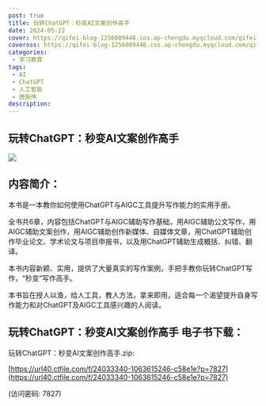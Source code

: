 ```yaml
---
post: true
title: 玩转ChatGPT：秒变AI文案创作高手
date: 2024-05-22
cover: https://qifei-blog-1256009448.cos.ap-chengdu.myqcloud.com/qifei-blog/202404282140309.png
coveross: https://qifei-blog-1256009448.cos.ap-chengdu.myqcloud.com/qifei-blog/202404282140309.png
categories:
 - 学习教育
tags:
 - AI
 - ChatGPT
 - 人工智能
 - 唐振伟
description:  
---
```

## 玩转ChatGPT：秒变AI文案创作高手

<!-- <img src="https://qifei-blog-1256009448.cos.ap-chengdu.myqcloud.com/qifei-blog/202404282140309.png" width="100" height="100" alt="图片名称" align=center /> -->

![](https://qifei-blog-1256009448.cos.ap-chengdu.myqcloud.com/qifei-blog/202404282140309.png)

## 内容简介：
本书是一本教你如何使用ChatGPT与AIGC工具提升写作能力的实用手册。

全书共6章，内容包括ChatGPT与AIGC辅助写作基础，用AIGC辅助公文写作，用AIGC辅助文案创作，用AIGC辅助创作新媒体、自媒体文章，用ChatGPT辅助创作毕业论文、学术论文与项目申报书，以及用ChatGPT辅助生成概括、纠错、翻译。

本书内容新颖、实用，提供了大量真实的写作案例，手把手教你玩转ChatGPT写作，“秒变”写作高手。

本书旨在授人以渔，给人工具，教人方法，拿来即用，适合每一个渴望提升自身写作能力和对ChatGPT及AIGC工具感兴趣的人阅读。

## 玩转ChatGPT：秒变AI文案创作高手 电子书下载： 
玩转ChatGPT：秒变AI文案创作高手.zip:

[https://url40.ctfile.com/f/24033340-1063615246-c58e1e?p=7827](https://url40.ctfile.com/f/24033340-1063615246-c58e1e?p=7827)

(访问密码: 7827)